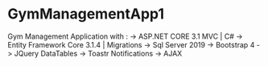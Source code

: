 # GymManagementApp1
Gym Management Application with :
-> ASP.NET CORE 3.1 MVC | C#
-> Entity Framework Core 3.1.4 | Migrations
-> Sql Server 2019
-> Bootstrap 4
-> JQuery DataTables
-> Toastr Notifications
-> AJAX
